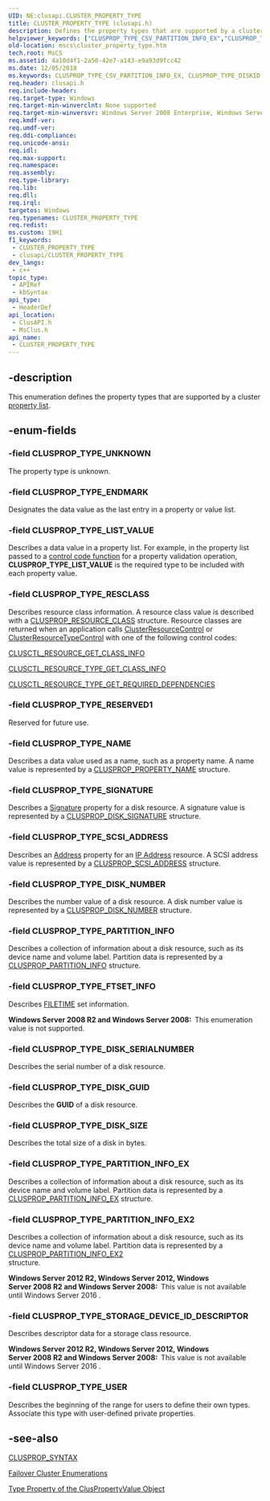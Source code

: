 ```yaml
---
UID: NE:clusapi.CLUSTER_PROPERTY_TYPE
title: CLUSTER_PROPERTY_TYPE (clusapi.h)
description: Defines the property types that are supported by a cluster property list.
helpviewer_keywords: ["CLUSPROP_TYPE_CSV_PARTITION_INFO_EX","CLUSPROP_TYPE_DISKID","CLUSPROP_TYPE_DISK_GUID","CLUSPROP_TYPE_DISK_HEADER_IDS","CLUSPROP_TYPE_DISK_NUMBER","CLUSPROP_TYPE_DISK_PRIV_PROPERTIES","CLUSPROP_TYPE_DISK_SERIALNUMBER","CLUSPROP_TYPE_DISK_SIZE","CLUSPROP_TYPE_DISK_SP_ID","CLUSPROP_TYPE_DISK_VALUES","CLUSPROP_TYPE_ENDMARK","CLUSPROP_TYPE_FTSET_INFO","CLUSPROP_TYPE_LIST_VALUE","CLUSPROP_TYPE_NAME","CLUSPROP_TYPE_NODE_BITMASK","CLUSPROP_TYPE_NODE_INDEX","CLUSPROP_TYPE_NODE_NAME","CLUSPROP_TYPE_PARTITION_INFO","CLUSPROP_TYPE_PARTITION_INFO_EX","CLUSPROP_TYPE_PARTITION_INFO_EX2","CLUSPROP_TYPE_POOL_INFO","CLUSPROP_TYPE_POOL_PRIV_PROPERTIES","CLUSPROP_TYPE_RESCLASS","CLUSPROP_TYPE_RESERVED1","CLUSPROP_TYPE_RESOURCE_ID","CLUSPROP_TYPE_SCSI_ADDRESS","CLUSPROP_TYPE_SIGNATURE","CLUSPROP_TYPE_STORAGE_DEVICE_ID_DESCRIPTOR","CLUSPROP_TYPE_UNKNOWN","CLUSPROP_TYPE_USER","CLUSPROP_TYPE_VOLUME_INFO","CLUSTER_PROPERTY_TYPE","CLUSTER_PROPERTY_TYPE enumeration [Failover Cluster]","_CLUSTER_PROPERTY_TYPE","_CLUSTER_PROPERTY_TYPE enumeration [Failover Cluster]","clusapi/CLUSPROP_TYPE_CSV_PARTITION_INFO_EX","clusapi/CLUSPROP_TYPE_DISKID","clusapi/CLUSPROP_TYPE_DISK_GUID","clusapi/CLUSPROP_TYPE_DISK_HEADER_IDS","clusapi/CLUSPROP_TYPE_DISK_NUMBER","clusapi/CLUSPROP_TYPE_DISK_PRIV_PROPERTIES","clusapi/CLUSPROP_TYPE_DISK_SERIALNUMBER","clusapi/CLUSPROP_TYPE_DISK_SIZE","clusapi/CLUSPROP_TYPE_DISK_SP_ID","clusapi/CLUSPROP_TYPE_DISK_VALUES","clusapi/CLUSPROP_TYPE_ENDMARK","clusapi/CLUSPROP_TYPE_FTSET_INFO","clusapi/CLUSPROP_TYPE_LIST_VALUE","clusapi/CLUSPROP_TYPE_NAME","clusapi/CLUSPROP_TYPE_NODE_BITMASK","clusapi/CLUSPROP_TYPE_NODE_INDEX","clusapi/CLUSPROP_TYPE_NODE_NAME","clusapi/CLUSPROP_TYPE_PARTITION_INFO","clusapi/CLUSPROP_TYPE_PARTITION_INFO_EX","clusapi/CLUSPROP_TYPE_PARTITION_INFO_EX2","clusapi/CLUSPROP_TYPE_POOL_INFO","clusapi/CLUSPROP_TYPE_POOL_PRIV_PROPERTIES","clusapi/CLUSPROP_TYPE_RESCLASS","clusapi/CLUSPROP_TYPE_RESERVED1","clusapi/CLUSPROP_TYPE_RESOURCE_ID","clusapi/CLUSPROP_TYPE_SCSI_ADDRESS","clusapi/CLUSPROP_TYPE_SIGNATURE","clusapi/CLUSPROP_TYPE_STORAGE_DEVICE_ID_DESCRIPTOR","clusapi/CLUSPROP_TYPE_UNKNOWN","clusapi/CLUSPROP_TYPE_USER","clusapi/CLUSPROP_TYPE_VOLUME_INFO","clusapi/CLUSTER_PROPERTY_TYPE","clusapi/_CLUSTER_PROPERTY_TYPE","msclus/CLUSPROP_TYPE_CSV_PARTITION_INFO_EX","msclus/CLUSPROP_TYPE_DISKID","msclus/CLUSPROP_TYPE_DISK_GUID","msclus/CLUSPROP_TYPE_DISK_HEADER_IDS","msclus/CLUSPROP_TYPE_DISK_NUMBER","msclus/CLUSPROP_TYPE_DISK_PRIV_PROPERTIES","msclus/CLUSPROP_TYPE_DISK_SERIALNUMBER","msclus/CLUSPROP_TYPE_DISK_SIZE","msclus/CLUSPROP_TYPE_DISK_SP_ID","msclus/CLUSPROP_TYPE_DISK_VALUES","msclus/CLUSPROP_TYPE_ENDMARK","msclus/CLUSPROP_TYPE_FTSET_INFO","msclus/CLUSPROP_TYPE_LIST_VALUE","msclus/CLUSPROP_TYPE_NAME","msclus/CLUSPROP_TYPE_NODE_BITMASK","msclus/CLUSPROP_TYPE_NODE_INDEX","msclus/CLUSPROP_TYPE_NODE_NAME","msclus/CLUSPROP_TYPE_PARTITION_INFO","msclus/CLUSPROP_TYPE_PARTITION_INFO_EX","msclus/CLUSPROP_TYPE_PARTITION_INFO_EX2","msclus/CLUSPROP_TYPE_POOL_INFO","msclus/CLUSPROP_TYPE_POOL_PRIV_PROPERTIES","msclus/CLUSPROP_TYPE_RESCLASS","msclus/CLUSPROP_TYPE_RESERVED1","msclus/CLUSPROP_TYPE_RESOURCE_ID","msclus/CLUSPROP_TYPE_SCSI_ADDRESS","msclus/CLUSPROP_TYPE_SIGNATURE","msclus/CLUSPROP_TYPE_STORAGE_DEVICE_ID_DESCRIPTOR","msclus/CLUSPROP_TYPE_UNKNOWN","msclus/CLUSPROP_TYPE_USER","msclus/CLUSPROP_TYPE_VOLUME_INFO","msclus/CLUSTER_PROPERTY_TYPE","msclus/_CLUSTER_PROPERTY_TYPE","mscs.cluster_property_type"]
old-location: mscs\cluster_property_type.htm
tech.root: MsCS
ms.assetid: 4a10d4f1-2a50-42e7-a143-e9a93d9fcc42
ms.date: 12/05/2018
ms.keywords: CLUSPROP_TYPE_CSV_PARTITION_INFO_EX, CLUSPROP_TYPE_DISKID, CLUSPROP_TYPE_DISK_GUID, CLUSPROP_TYPE_DISK_HEADER_IDS, CLUSPROP_TYPE_DISK_NUMBER, CLUSPROP_TYPE_DISK_PRIV_PROPERTIES, CLUSPROP_TYPE_DISK_SERIALNUMBER, CLUSPROP_TYPE_DISK_SIZE, CLUSPROP_TYPE_DISK_SP_ID, CLUSPROP_TYPE_DISK_VALUES, CLUSPROP_TYPE_ENDMARK, CLUSPROP_TYPE_FTSET_INFO, CLUSPROP_TYPE_LIST_VALUE, CLUSPROP_TYPE_NAME, CLUSPROP_TYPE_NODE_BITMASK, CLUSPROP_TYPE_NODE_INDEX, CLUSPROP_TYPE_NODE_NAME, CLUSPROP_TYPE_PARTITION_INFO, CLUSPROP_TYPE_PARTITION_INFO_EX, CLUSPROP_TYPE_PARTITION_INFO_EX2, CLUSPROP_TYPE_POOL_INFO, CLUSPROP_TYPE_POOL_PRIV_PROPERTIES, CLUSPROP_TYPE_RESCLASS, CLUSPROP_TYPE_RESERVED1, CLUSPROP_TYPE_RESOURCE_ID, CLUSPROP_TYPE_SCSI_ADDRESS, CLUSPROP_TYPE_SIGNATURE, CLUSPROP_TYPE_STORAGE_DEVICE_ID_DESCRIPTOR, CLUSPROP_TYPE_UNKNOWN, CLUSPROP_TYPE_USER, CLUSPROP_TYPE_VOLUME_INFO, CLUSTER_PROPERTY_TYPE, CLUSTER_PROPERTY_TYPE enumeration [Failover Cluster], _CLUSTER_PROPERTY_TYPE, _CLUSTER_PROPERTY_TYPE enumeration [Failover Cluster], clusapi/CLUSPROP_TYPE_CSV_PARTITION_INFO_EX, clusapi/CLUSPROP_TYPE_DISKID, clusapi/CLUSPROP_TYPE_DISK_GUID, clusapi/CLUSPROP_TYPE_DISK_HEADER_IDS, clusapi/CLUSPROP_TYPE_DISK_NUMBER, clusapi/CLUSPROP_TYPE_DISK_PRIV_PROPERTIES, clusapi/CLUSPROP_TYPE_DISK_SERIALNUMBER, clusapi/CLUSPROP_TYPE_DISK_SIZE, clusapi/CLUSPROP_TYPE_DISK_SP_ID, clusapi/CLUSPROP_TYPE_DISK_VALUES, clusapi/CLUSPROP_TYPE_ENDMARK, clusapi/CLUSPROP_TYPE_FTSET_INFO, clusapi/CLUSPROP_TYPE_LIST_VALUE, clusapi/CLUSPROP_TYPE_NAME, clusapi/CLUSPROP_TYPE_NODE_BITMASK, clusapi/CLUSPROP_TYPE_NODE_INDEX, clusapi/CLUSPROP_TYPE_NODE_NAME, clusapi/CLUSPROP_TYPE_PARTITION_INFO, clusapi/CLUSPROP_TYPE_PARTITION_INFO_EX, clusapi/CLUSPROP_TYPE_PARTITION_INFO_EX2, clusapi/CLUSPROP_TYPE_POOL_INFO, clusapi/CLUSPROP_TYPE_POOL_PRIV_PROPERTIES, clusapi/CLUSPROP_TYPE_RESCLASS, clusapi/CLUSPROP_TYPE_RESERVED1, clusapi/CLUSPROP_TYPE_RESOURCE_ID, clusapi/CLUSPROP_TYPE_SCSI_ADDRESS, clusapi/CLUSPROP_TYPE_SIGNATURE, clusapi/CLUSPROP_TYPE_STORAGE_DEVICE_ID_DESCRIPTOR, clusapi/CLUSPROP_TYPE_UNKNOWN, clusapi/CLUSPROP_TYPE_USER, clusapi/CLUSPROP_TYPE_VOLUME_INFO, clusapi/CLUSTER_PROPERTY_TYPE, clusapi/_CLUSTER_PROPERTY_TYPE, msclus/CLUSPROP_TYPE_CSV_PARTITION_INFO_EX, msclus/CLUSPROP_TYPE_DISKID, msclus/CLUSPROP_TYPE_DISK_GUID, msclus/CLUSPROP_TYPE_DISK_HEADER_IDS, msclus/CLUSPROP_TYPE_DISK_NUMBER, msclus/CLUSPROP_TYPE_DISK_PRIV_PROPERTIES, msclus/CLUSPROP_TYPE_DISK_SERIALNUMBER, msclus/CLUSPROP_TYPE_DISK_SIZE, msclus/CLUSPROP_TYPE_DISK_SP_ID, msclus/CLUSPROP_TYPE_DISK_VALUES, msclus/CLUSPROP_TYPE_ENDMARK, msclus/CLUSPROP_TYPE_FTSET_INFO, msclus/CLUSPROP_TYPE_LIST_VALUE, msclus/CLUSPROP_TYPE_NAME, msclus/CLUSPROP_TYPE_NODE_BITMASK, msclus/CLUSPROP_TYPE_NODE_INDEX, msclus/CLUSPROP_TYPE_NODE_NAME, msclus/CLUSPROP_TYPE_PARTITION_INFO, msclus/CLUSPROP_TYPE_PARTITION_INFO_EX, msclus/CLUSPROP_TYPE_PARTITION_INFO_EX2, msclus/CLUSPROP_TYPE_POOL_INFO, msclus/CLUSPROP_TYPE_POOL_PRIV_PROPERTIES, msclus/CLUSPROP_TYPE_RESCLASS, msclus/CLUSPROP_TYPE_RESERVED1, msclus/CLUSPROP_TYPE_RESOURCE_ID, msclus/CLUSPROP_TYPE_SCSI_ADDRESS, msclus/CLUSPROP_TYPE_SIGNATURE, msclus/CLUSPROP_TYPE_STORAGE_DEVICE_ID_DESCRIPTOR, msclus/CLUSPROP_TYPE_UNKNOWN, msclus/CLUSPROP_TYPE_USER, msclus/CLUSPROP_TYPE_VOLUME_INFO, msclus/CLUSTER_PROPERTY_TYPE, msclus/_CLUSTER_PROPERTY_TYPE, mscs.cluster_property_type
req.header: clusapi.h
req.include-header: 
req.target-type: Windows
req.target-min-winverclnt: None supported
req.target-min-winversvr: Windows Server 2008 Enterprise, Windows Server 2008 Datacenter
req.kmdf-ver: 
req.umdf-ver: 
req.ddi-compliance: 
req.unicode-ansi: 
req.idl: 
req.max-support: 
req.namespace: 
req.assembly: 
req.type-library: 
req.lib: 
req.dll: 
req.irql: 
targetos: Windows
req.typenames: CLUSTER_PROPERTY_TYPE
req.redist: 
ms.custom: 19H1
f1_keywords:
 - CLUSTER_PROPERTY_TYPE
 - clusapi/CLUSTER_PROPERTY_TYPE
dev_langs:
 - c++
topic_type:
 - APIRef
 - kbSyntax
api_type:
 - HeaderDef
api_location:
 - ClusAPI.h
 - MsClus.h
api_name:
 - CLUSTER_PROPERTY_TYPE
---
```


## -description

This enumeration defines the property types that are supported by a cluster <a href="/previous-versions/windows/desktop/mscs/property-lists">property list</a>.

## -enum-fields

### -field CLUSPROP_TYPE_UNKNOWN

The property type is unknown.

### -field CLUSPROP_TYPE_ENDMARK

Designates the data value as the last entry in a property or value list.

### -field CLUSPROP_TYPE_LIST_VALUE

Describes a data value in a property list. For example, in the property list passed to a 
      <a href="/previous-versions/windows/desktop/mscs/control-code-functions">control code function</a> for a property validation 
      operation, <b>CLUSPROP_TYPE_LIST_VALUE</b> is the required type to be included with each 
      property value.

### -field CLUSPROP_TYPE_RESCLASS

Describes resource class information. A resource class value is described with a 
       <a href="/previous-versions/windows/desktop/api/clusapi/ns-clusapi-clusprop_resource_class">CLUSPROP_RESOURCE_CLASS</a> 
       structure. Resource classes are returned when an application calls 
       <a href="/previous-versions/windows/desktop/api/clusapi/nf-clusapi-clusterresourcecontrol">ClusterResourceControl</a> or 
       <a href="/previous-versions/windows/desktop/api/clusapi/nf-clusapi-clusterresourcetypecontrol">ClusterResourceTypeControl</a> with one of 
       the following control codes:


<a href="/previous-versions/windows/desktop/mscs/clusctl-resource-get-class-info">CLUSCTL_RESOURCE_GET_CLASS_INFO</a>



<a href="/previous-versions/windows/desktop/mscs/clusctl-resource-type-get-class-info">CLUSCTL_RESOURCE_TYPE_GET_CLASS_INFO</a>



<a href="/previous-versions/windows/desktop/mscs/clusctl-resource-type-get-required-dependencies">CLUSCTL_RESOURCE_TYPE_GET_REQUIRED_DEPENDENCIES</a>

### -field CLUSPROP_TYPE_RESERVED1

Reserved for future use.

### -field CLUSPROP_TYPE_NAME

Describes a data value used as a name, such as a property name. A name value is represented by a 
      <a href="/previous-versions/windows/desktop/legacy/aa368382(v=vs.85)">CLUSPROP_PROPERTY_NAME</a> 
      structure.

### -field CLUSPROP_TYPE_SIGNATURE

Describes a <a href="/previous-versions/windows/desktop/mscs/physical-disks-signature">Signature</a> property for 
      a disk resource. A signature value is represented by a 
      <a href="/previous-versions/windows/desktop/legacy/aa368374(v=vs.85)">CLUSPROP_DISK_SIGNATURE</a> structure.

### -field CLUSPROP_TYPE_SCSI_ADDRESS

Describes an <a href="/previous-versions/windows/desktop/mscs/ip-addresses-address">Address</a> 
      property for an <a href="/previous-versions/windows/desktop/mscs/ip-address">IP Address</a> resource. A SCSI 
      address value is represented by a 
      <a href="/previous-versions/windows/desktop/api/clusapi/ns-clusapi-clusprop_scsi_address">CLUSPROP_SCSI_ADDRESS</a> 
      structure.

### -field CLUSPROP_TYPE_DISK_NUMBER

Describes the number value of a disk resource. A disk number value is represented by a 
      <a href="/previous-versions/windows/desktop/api/clusapi/ns-clusapi-clusprop_dword">CLUSPROP_DISK_NUMBER</a> 
      structure.

### -field CLUSPROP_TYPE_PARTITION_INFO

Describes a collection of information about a disk resource, such as its device name and volume label. 
      Partition data is represented by a 
      <a href="/previous-versions/windows/desktop/api/clusapi/ns-clusapi-clusprop_partition_info">CLUSPROP_PARTITION_INFO</a> 
      structure.

### -field CLUSPROP_TYPE_FTSET_INFO

Describes <a href="/windows/desktop/api/minwinbase/ns-minwinbase-filetime">FILETIME</a> set information.

<b>Windows Server 2008 R2 and Windows Server 2008:  </b>This enumeration value is not supported.

### -field CLUSPROP_TYPE_DISK_SERIALNUMBER

Describes the serial number of a disk resource.

### -field CLUSPROP_TYPE_DISK_GUID

Describes the <b>GUID</b> of a disk resource.

### -field CLUSPROP_TYPE_DISK_SIZE

Describes the total size of a disk in bytes.

### -field CLUSPROP_TYPE_PARTITION_INFO_EX

Describes a collection of information about a disk resource, such as its device name and volume label. 
      Partition data is represented by a 
      <a href="/previous-versions/windows/desktop/api/clusapi/ns-clusapi-clusprop_partition_info_ex">CLUSPROP_PARTITION_INFO_EX</a> 
      structure.

### -field CLUSPROP_TYPE_PARTITION_INFO_EX2

Describes a collection of information about a disk resource, such as its device name and volume label. 
      Partition data is represented by a 
      <a href="/previous-versions/windows/desktop/api/clusapi/ns-clusapi-clusprop_partition_info_ex2">CLUSPROP_PARTITION_INFO_EX2</a>  
      structure.

<b>Windows Server 2012 R2, Windows Server 2012, Windows Server 2008 R2 and Windows Server 2008:  </b>This value is not available until Windows Server 2016 .

### -field CLUSPROP_TYPE_STORAGE_DEVICE_ID_DESCRIPTOR

Describes descriptor data for a storage class resource.

<b>Windows Server 2012 R2, Windows Server 2012, Windows Server 2008 R2 and Windows Server 2008:  </b>This value is not available until Windows Server 2016 .

### -field CLUSPROP_TYPE_USER

Describes the beginning of the range for users to define their own types. Associate this type with 
      user-defined private properties.

## -see-also

<a href="/previous-versions/windows/desktop/api/clusapi/ns-clusapi-clusprop_syntax">CLUSPROP_SYNTAX</a>



<a href="/previous-versions/windows/desktop/mscs/cluster-enumerations">Failover Cluster Enumerations</a>



<a href="/previous-versions/windows/desktop/mscs/cluspropertyvalue-type">Type Property of the ClusPropertyValue Object</a>